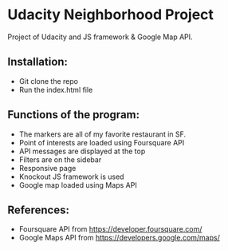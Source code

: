 # Udacity Neighborhood Project
Project of Udacity and JS framework & Google Map API.

## Installation:
 - Git clone the repo
 - Run the index.html file


## Functions of the program:
- The markers are all of my favorite restaurant in SF.
- Point of interests are loaded using Foursquare API
- API messages are displayed at the top
- Filters are on the sidebar
- Responsive page
- Knockout JS framework is used
- Google map loaded using Maps API

## References:
- Foursquare API from https://developer.foursquare.com/
- Google Maps API from https://developers.google.com/maps/
